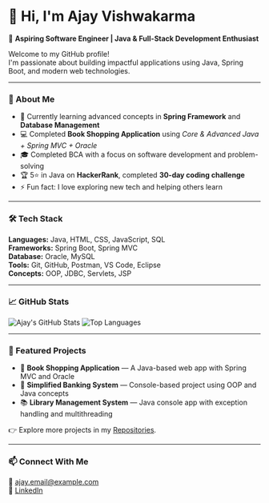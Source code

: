 # 👋 Hi, I'm Ajay Vishwakarma

🎯 **Aspiring Software Engineer | Java & Full-Stack Development Enthusiast**

Welcome to my GitHub profile!  
I'm passionate about building impactful applications using Java, Spring Boot, and modern web technologies.

---

### 💼 About Me
- 🌱 Currently learning advanced concepts in **Spring Framework** and **Database Management**  
- 💻 Completed **Book Shopping Application** using *Core & Advanced Java + Spring MVC + Oracle*  
- 🎓 Completed BCA with a focus on software development and problem-solving  
- 🏆 5⭐ in Java on **HackerRank**, completed **30-day coding challenge**  
- ⚡ Fun fact: I love exploring new tech and helping others learn

---

### 🛠️ Tech Stack
**Languages:** Java, HTML, CSS, JavaScript, SQL  
**Frameworks:** Spring Boot, Spring MVC  
**Database:** Oracle, MySQL  
**Tools:** Git, GitHub, Postman, VS Code, Eclipse  
**Concepts:** OOP, JDBC, Servlets, JSP

---

### 📈 GitHub Stats
![Ajay's GitHub Stats](https://github-readme-stats.vercel.app/api?username=ajayvishwakarma&show_icons=true&theme=tokyonight)
![Top Languages](https://github-readme-stats.vercel.app/api/top-langs/?username=ajayvishwakarma&layout=compact&theme=tokyonight)

---

### 📂 Featured Projects
- 🛒 **Book Shopping Application** — A Java-based web app with Spring MVC and Oracle  
- 🏦 **Simplified Banking System** — Console-based project using OOP and Java concepts  
- 📚 **Library Management System** — Java console app with exception handling and multithreading  

👉 Explore more projects in my [Repositories](https://github.com/Ajay050904?tab=repositories).

---

### 📫 Connect With Me
📧 [ajay.email@example.com](mailto:ajayvishwakarma0509@gmail.com)  
💼 [LinkedIn](https://linkedin.com/in/ajay-vishwakarma05)  

